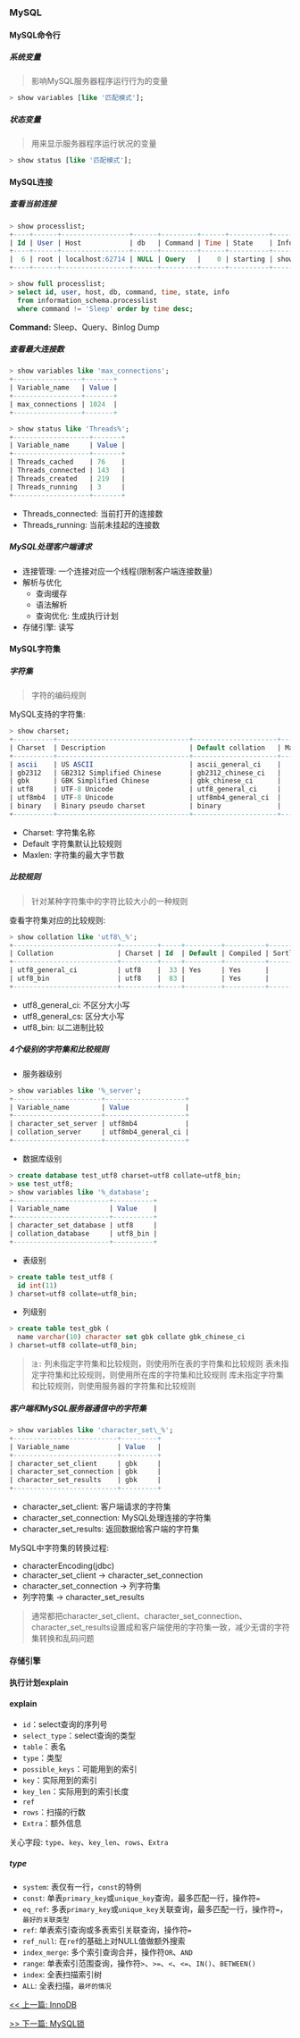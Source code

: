 ### MySQL

#### MySQL命令行

##### 系统变量

> 影响MySQL服务器程序运行行为的变量

```sql
> show variables [like '匹配模式'];
```

##### 状态变量

> 用来显示服务器程序运行状况的变量

```sql
> show status [like '匹配模式'];
```

#### MySQL连接

##### 查看当前连接

```sql
> show processlist;
+----+------+-----------------+------+---------+------+----------+------------------+
| Id | User | Host            | db   | Command | Time | State    | Info             |
+----+------+-----------------+------+---------+------+----------+------------------+
|  6 | root | localhost:62714 | NULL | Query   |    0 | starting | show processlist |
+----+------+-----------------+------+---------+------+----------+------------------+
```

```sql
> show full processlist;
> select id, user, host, db, command, time, state, info
  from information_schema.processlist
  where command != 'Sleep' order by time desc;
```

**Command:** Sleep、Query、Binlog Dump

##### 查看最大连接数

```sql
> show variables like 'max_connections';
+-----------------+-------+
| Variable_name   | Value |
+-----------------+-------+
| max_connections | 1024  |
+-----------------+-------+
```

```sql
> show status like 'Threads%';
+-------------------+-------+
| Variable_name     | Value |
+-------------------+-------+
| Threads_cached    | 76    |
| Threads_connected | 143   |
| Threads_created   | 219   |
| Threads_running   | 3     |
+-------------------+-------+
```

* Threads_connected: 当前打开的连接数
* Threads_running: 当前未挂起的连接数

##### MySQL处理客户端请求

* 连接管理: 一个连接对应一个线程(限制客户端连接数量)
* 解析与优化
    * 查询缓存
    * 语法解析
    * 查询优化: 生成执行计划
* 存储引擎: 读写

#### MySQL字符集

##### 字符集

> 字符的编码规则

MySQL支持的字符集:

```sql
> show charset;
+----------+---------------------------------+---------------------+--------+
| Charset  | Description                     | Default collation   | Maxlen |
+----------+---------------------------------+---------------------+--------+
| ascii    | US ASCII                        | ascii_general_ci    |      1 |
| gb2312   | GB2312 Simplified Chinese       | gb2312_chinese_ci   |      2 |
| gbk      | GBK Simplified Chinese          | gbk_chinese_ci      |      2 |
| utf8     | UTF-8 Unicode                   | utf8_general_ci     |      3 |
| utf8mb4  | UTF-8 Unicode                   | utf8mb4_general_ci  |      4 |
| binary   | Binary pseudo charset           | binary              |      1 |
+----------+---------------------------------+---------------------+--------+
```

* Charset: 字符集名称
* Default 字符集默认比较规则
* Maxlen: 字符集的最大字节数

##### 比较规则

> 针对某种字符集中的字符比较大小的一种规则

查看字符集对应的比较规则:

```sql
> show collation like 'utf8\_%';
+--------------------------+---------+-----+---------+----------+---------+
| Collation                | Charset | Id  | Default | Compiled | Sortlen |
+--------------------------+---------+-----+---------+----------+---------+
| utf8_general_ci          | utf8    |  33 | Yes     | Yes      |       1 |
| utf8_bin                 | utf8    |  83 |         | Yes      |       1 |
+--------------------------+---------+-----+---------+----------+---------+
```

* utf8_general_ci: 不区分大小写
* utf8_general_cs: 区分大小写
* utf8_bin: 以二进制比较

##### 4个级别的字符集和比较规则

* 服务器级别

```sql
> show variables like '%_server';
+----------------------+--------------------+
| Variable_name        | Value              |
+----------------------+--------------------+
| character_set_server | utf8mb4            |
| collation_server     | utf8mb4_general_ci |
+----------------------+--------------------+
```

* 数据库级别

```sql
> create database test_utf8 charset=utf8 collate=utf8_bin;
> use test_utf8;
> show variables like '%_database';
+------------------------+----------+
| Variable_name          | Value    |
+------------------------+----------+
| character_set_database | utf8     |
| collation_database     | utf8_bin |
+------------------------+----------+
```

* 表级别

```sql
> create table test_utf8 (
  id int(11)
) charset=utf8 collate=utf8_bin;
```

* 列级别

```sql
> create table test_gbk (
  name varchar(10) character set gbk collate gbk_chinese_ci
) charset=utf8 collate=utf8_bin;
```

> `注:`
> 列未指定字符集和比较规则，则使用所在表的字符集和比较规则
> 表未指定字符集和比较规则，则使用所在库的字符集和比较规则
> 库未指定字符集和比较规则，则使用服务器的字符集和比较规则

##### 客户端和MySQL服务器通信中的字符集

```sql
> show variables like 'character_set\_%';
+--------------------------+---------+
| Variable_name            | Value   |
+--------------------------+---------+
| character_set_client     | gbk     |
| character_set_connection | gbk     |
| character_set_results    | gbk     |
+--------------------------+---------+
```

* character_set_client: 客户端请求的字符集
* character_set_connection: MySQL处理连接的字符集
* character_set_results: 返回数据给客户端的字符集

MySQL中字符集的转换过程:

* characterEncoding(jdbc)
* character_set_client  -&gt;  character_set_connection
* character_set_connection  -&gt;  列字符集
* 列字符集  -&gt;  character_set_results

> 通常都把character_set_client、character_set_connection、character_set_results设置成和客户端使用的字符集一致，减少无谓的字符集转换和乱码问题

#### 存储引擎

#### 执行计划explain

#### explain

* `id`：select查询的序列号
* `select_type`：select查询的类型
* `table`：表名
* `type`：类型
* `possible_keys`：可能用到的索引
* `key`：实际用到的索引
* `key_len`：实际用到的索引长度
* `ref`
* `rows`：扫描的行数
* `Extra`：额外信息

关心字段: `type`、`key`、`key_len`、`rows`、`Extra`

##### type

* `system`: 表仅有一行，`const`的特例
* `const`: 单表`primary_key`或`unique_key`查询，最多匹配一行，操作符`=`
* `eq_ref`: 多表`primary_key`或`unique_key`关联查询，最多匹配一行，操作符`=`，`最好的关联类型`
* `ref`: 单表索引查询或多表索引关联查询，操作符`=`
* `ref_null`: 在`ref`的基础上对NULL值做额外搜索
* `index_merge`: 多个索引查询合并，操作符`OR`、`AND`
* `range`: 单表索引范围查询，操作符`>`、`>=`、`<`、`<=`、`IN()`、`BETWEEN()`
* `index`: 全表扫描索引树
* `ALL`: 全表扫描，`最坏的情况`


[<< 上一篇: InnoDB](9-数据库/InnoDB.md)

[>> 下一篇: MySQL锁](9-数据库/MySQL锁.md)
